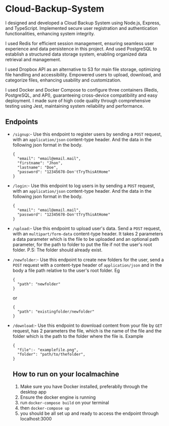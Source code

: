 # Cloud-Backup-System

I designed and developed a Cloud Backup System using Node.js, Express, and TypeScript. Implemented secure user registration and authentication functionalities,
enhancing system integrity.

I used Redis for efficient session management, ensuring seamless user experience and data persistence in this project. And used PostgreSQL
to establish a structured data storage system, enabling organized data retrieval and management.

I used Dropbox API as an alternative to S3 for main file storage, optimizing file handling and accessibility. Empowered users to upload, download, and 
categorize files, enhancing usability and customization.

I used Docker and Docker Compose to configure three containers (Redis, PostgreSQL, and API), guaranteeing cross-device compatibility and easy deployment. I made sure of 
high code quality through comprehensive testing using Jest, maintaining system reliability and performance.

## Endpoints
  
- `/signup`:- Use this endpoint to register users by sending a `POST` request, with an `application/json` content-type header.
  And the data in the following json format in the body.
  ```
  {
    "email": "email@email.mail",
    "firstname": "Jhon",
    "lastname": "Doe",
    "password": "12345678-Don'tTryThisAtHome"
  }
  ```
  
- `/login`:- Use this endpoint to log users in by sending a `POST` request, with an `application/json` content-type header. And the
  data in the following json format in the body.
  ```
  {
    "email": "email@email.mail",
    "password": "12345678-Don'tTryThisAtHome"
  }
  ```
  
- `/upload`:- Use this endpoint to upload user's data. Send a `POST` request, with an `multipart/form-data` content-type header. It takes
  2 parameters a data parameter which is the file to be uploaded and an optional path parameter, for the path to folder to put the file if not
  the user's root folder. P.S: The folder should already exist. 
  
- `/newfolder`:- Use this endpoint to create new folders for the user, send a `POST` request with a content-type header of `application/json`
  and in the body a file path relative to the user's root folder. Eg
  ```
  {
    "path": "newfolder"
  }
  ```
  or
  ```
  {
    "path": "existingfolder/newfolder"
  }
  ```
  
- `/download`:- Use this endpoint to download content from your file by `GET` request, has 2 parameters the file, which is the name of the file
  and the folder which is the path to the folder where the file is. Example
  ```
  {
    "file":- "examplefile.png",
    "folder": "path/to/thefolder",
  }
  ```

  ## How to run on your localmachine

  1. Make sure you have Docker installed, preferablly through the desktop app
  2. Ensure the docker engine is running
  3. run `docker-compose build` on your terminal
  4. then `docker-compose up`
  5. you should be all set up and ready to access the endpoint through localhost:3000

